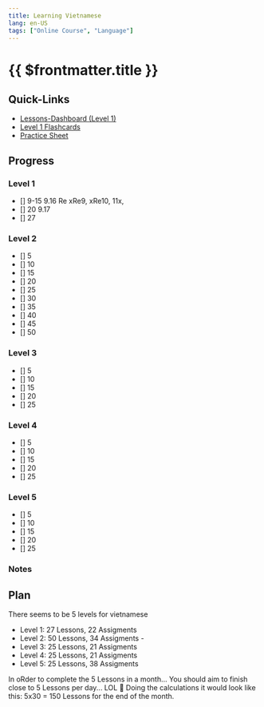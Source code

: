 ```yaml
---
title: Learning Vietnamese
lang: en-US
tags: ["Online Course", "Language"]
---
```


# {{ $frontmatter.title }}

<TagBadge />


## Quick-Links
- [Lessons-Dashboard (Level 1)](https://www.vietnamesepod101.com/lesson-library/absolute-beginner)
- [Level 1 Flashcards](https://www.vietnamesepod101.com/learningcenter/flashcards/flashcards#/study/3122469)
- [Practice Sheet](https://docs.google.com/spreadsheets/d/1UshP9wZ8nYuBHr6udoMhJESDZ14mnkAi-K74KG9O_8Y/edit#gid=0)

## Progress
### Level 1
- [] 9-15 9.16 Re xRe9, xRe10, 11x, 
- [] 20 9.17
- [] 27

### Level 2
- [] 5
- [] 10
- [] 15
- [] 20
- [] 25
- [] 30
- [] 35
- [] 40
- [] 45
- [] 50


### Level 3
- [] 5
- [] 10
- [] 15
- [] 20
- [] 25


### Level 4
- [] 5
- [] 10
- [] 15
- [] 20
- [] 25


### Level 5
- [] 5
- [] 10
- [] 15
- [] 20
- [] 25

### Notes



## Plan
There seems to be 5 levels for vietnamese
- Level 1: 27 Lessons, 22 Assigments
- Level 2: 50 Lessons, 34 Assigments - 
- Level 3: 25 Lessons, 21 Assigments
- Level 4: 25 Lessons, 21 Assigments
- Level 5: 25 Lessons, 38 Assigments

In oRder to complete the 5 Lessons in a month... You should aim to finish close to 5 Lessons per day... LOL
🤣
Doing the calculations it would look like this: 5x30 = 150 Lessons for the end of the month.

